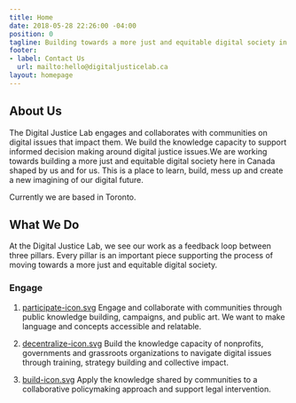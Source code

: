 ```yaml
---
title: Home
date: 2018-05-28 22:26:00 -04:00
position: 0
tagline: Building towards a more just and equitable digital society in Canada
footer:
- label: Contact Us
  url: mailto:hello@digitaljusticelab.ca
layout: homepage
---
```


## About Us

The Digital Justice Lab engages and collaborates with communities on digital issues that impact them. We build the knowledge capacity to support informed decision making around digital justice issues.We are working towards building a more just and equitable digital society here in Canada shaped by us and for us. This is a place to learn, build, mess up and create a new imagining of our digital future.

Currently we are based in Toronto.

## What We Do

At the Digital Justice Lab, we see our work as a feedback loop between three pillars. Every pillar is an important piece supporting the process of moving towards a more just and equitable digital society.

### Engage

1. [participate-icon.svg](/uploads/participate-icon.svg)
   Engage and collaborate with communities through public knowledge building, campaigns, and public art. We want to make language and concepts accessible and relatable.

2. [decentralize-icon.svg](/uploads/decentralize-icon.svg)
   Build the knowledge capacity of nonprofits, governments and grassroots organizations to navigate digital issues through training, strategy building and collective impact.

3. [build-icon.svg](/uploads/build-icon.svg)
   Apply the knowledge shared by communities to a collaborative policymaking approach and support legal intervention.